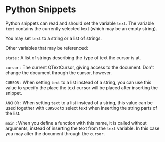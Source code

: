 # Python Snippets

Python snippets can read and should set the variable `text`.
The variable `text` contains the currently selected text (which may be an
empty string).

You may set `text` to a string or a list of strings.

Other variables that may be referenced:

`state`
: A list of strings describing the type of text the cursor is at.

`cursor`
: The current QTextCursor, giving access to the document.
  Don't change the document through the cursor, however.

`CURSOR`
: When setting `text` to a list instead of a string, you can use this value to
  specify the place the text cursor will be placed after inserting the snippet.

`ANCHOR`
: When setting `text` to a list instead of a string, this value can be used
  together with `CURSOR` to select text when inserting the string parts of
  the list.

`main`
: When you define a function with this name, it is called without arguments,
  instead of inserting the text from the `text` variable. In this case you
  may alter the document through the `cursor`.
